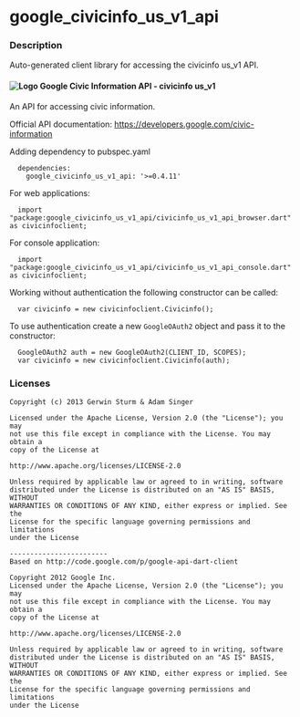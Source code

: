 # google_civicinfo_us_v1_api

### Description

Auto-generated client library for accessing the civicinfo us_v1 API.

#### ![Logo](http://www.google.com/images/icons/product/search-16.gif) Google Civic Information API - civicinfo us_v1

An API for accessing civic information.

Official API documentation: https://developers.google.com/civic-information

Adding dependency to pubspec.yaml

```
  dependencies:
    google_civicinfo_us_v1_api: '>=0.4.11'
```

For web applications:

```
  import "package:google_civicinfo_us_v1_api/civicinfo_us_v1_api_browser.dart" as civicinfoclient;
```

For console application:

```
  import "package:google_civicinfo_us_v1_api/civicinfo_us_v1_api_console.dart" as civicinfoclient;
```

Working without authentication the following constructor can be called:

```
  var civicinfo = new civicinfoclient.Civicinfo();
```

To use authentication create a new `GoogleOAuth2` object and pass it to the constructor:


```
  GoogleOAuth2 auth = new GoogleOAuth2(CLIENT_ID, SCOPES);
  var civicinfo = new civicinfoclient.Civicinfo(auth);
```

### Licenses

```
Copyright (c) 2013 Gerwin Sturm & Adam Singer

Licensed under the Apache License, Version 2.0 (the "License"); you may 
not use this file except in compliance with the License. You may obtain a 
copy of the License at

http://www.apache.org/licenses/LICENSE-2.0

Unless required by applicable law or agreed to in writing, software
distributed under the License is distributed on an "AS IS" BASIS, WITHOUT
WARRANTIES OR CONDITIONS OF ANY KIND, either express or implied. See the
License for the specific language governing permissions and limitations 
under the License

------------------------
Based on http://code.google.com/p/google-api-dart-client

Copyright 2012 Google Inc.
Licensed under the Apache License, Version 2.0 (the "License"); you may 
not use this file except in compliance with the License. You may obtain a
copy of the License at

http://www.apache.org/licenses/LICENSE-2.0

Unless required by applicable law or agreed to in writing, software
distributed under the License is distributed on an "AS IS" BASIS, WITHOUT
WARRANTIES OR CONDITIONS OF ANY KIND, either express or implied. See the
License for the specific language governing permissions and limitations 
under the License

```
